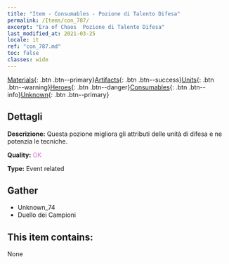 ```yaml
---
title: "Item - Consumables - Pozione di Talento Difesa"
permalink: /Items/con_787/
excerpt: "Era of Chaos  Pozione di Talento Difesa"
last_modified_at: 2021-03-25
locale: it
ref: "con_787.md"
toc: false
classes: wide
---
```

 [Materials](/it/Items/){: .btn .btn--primary}[Artifacts](/it/Items/Artifacts/){: .btn .btn--success}[Units](/it/Items/Units/){: .btn .btn--warning}[Heroes](/it/Items/Heroes/){: .btn .btn--danger}[Consumables](/it/Items/Consumables/){: .btn .btn--info}[Unknown](/it/Items/Unknown/){: .btn .btn--primary}

## Dettagli
 **Descrizione:** Questa pozione migliora gli attributi delle unità di difesa e ne potenzia le tecniche.

 **Quality:** <span style="color: #DA70D6">OK</span>

 **Type:** Event related

## Gather

*    Unknown_74 
*    Duello dei Campioni 

## This item contains:

  None

